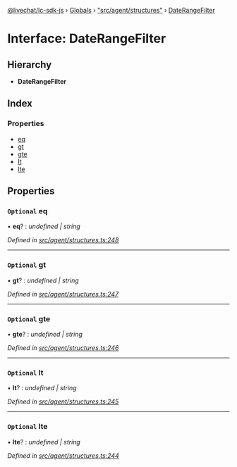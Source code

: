 [@livechat/lc-sdk-js](../README.md) › [Globals](../globals.md) › ["src/agent/structures"](../modules/_src_agent_structures_.md) › [DateRangeFilter](_src_agent_structures_.daterangefilter.md)

# Interface: DateRangeFilter

## Hierarchy

* **DateRangeFilter**

## Index

### Properties

* [eq](_src_agent_structures_.daterangefilter.md#optional-eq)
* [gt](_src_agent_structures_.daterangefilter.md#optional-gt)
* [gte](_src_agent_structures_.daterangefilter.md#optional-gte)
* [lt](_src_agent_structures_.daterangefilter.md#optional-lt)
* [lte](_src_agent_structures_.daterangefilter.md#optional-lte)

## Properties

### `Optional` eq

• **eq**? : *undefined | string*

*Defined in [src/agent/structures.ts:248](https://github.com/livechat/lc-sdk-js/blob/adb7bb1/src/agent/structures.ts#L248)*

___

### `Optional` gt

• **gt**? : *undefined | string*

*Defined in [src/agent/structures.ts:247](https://github.com/livechat/lc-sdk-js/blob/adb7bb1/src/agent/structures.ts#L247)*

___

### `Optional` gte

• **gte**? : *undefined | string*

*Defined in [src/agent/structures.ts:246](https://github.com/livechat/lc-sdk-js/blob/adb7bb1/src/agent/structures.ts#L246)*

___

### `Optional` lt

• **lt**? : *undefined | string*

*Defined in [src/agent/structures.ts:245](https://github.com/livechat/lc-sdk-js/blob/adb7bb1/src/agent/structures.ts#L245)*

___

### `Optional` lte

• **lte**? : *undefined | string*

*Defined in [src/agent/structures.ts:244](https://github.com/livechat/lc-sdk-js/blob/adb7bb1/src/agent/structures.ts#L244)*
